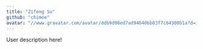 ```yaml
---
title: "Zifeng Su"
github: "chimoe"
avatar: "//www.gravatar.com/avatar/ddb9d98ed7ad94640bb83f7c64300b1a?d=identicon"
---
```


User description here!
